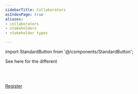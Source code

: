 ```yaml
---
sidebarTitle: Collaborators
asIndexPage: true
aliases:
- collaborators
- stakeholders
- stakeholder types

---
```


import StandardButton from '@/components/StandardButton';

See here for the different 

<br></br>

<a href="https://register.prisma.events" target="_blank" rel="noopener noreferrer">
  <StandardButton>
    Register
  </StandardButton>
</a>
